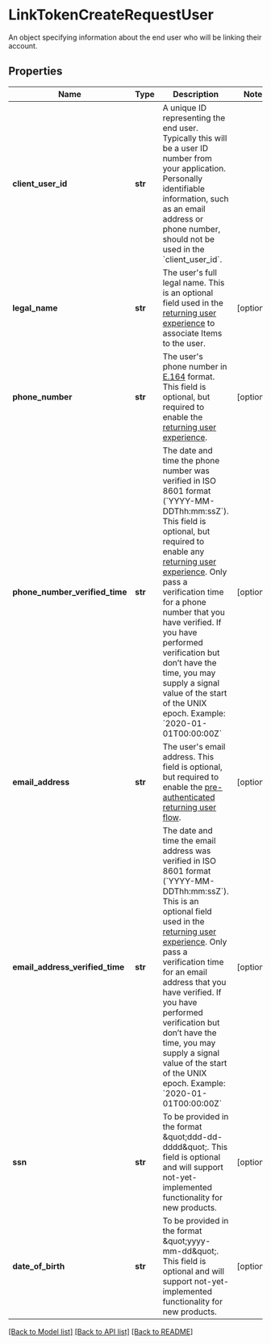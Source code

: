 # LinkTokenCreateRequestUser

An object specifying information about the end user who will be linking their account.
## Properties
Name | Type | Description | Notes
------------ | ------------- | ------------- | -------------
**client_user_id** | **str** | A unique ID representing the end user. Typically this will be a user ID number from your application. Personally identifiable information, such as an email address or phone number, should not be used in the &#x60;client_user_id&#x60;. | 
**legal_name** | **str** | The user&#39;s full legal name. This is an optional field used in the [returning user experience](/docs/link/returning-user) to associate Items to the user. | [optional] 
**phone_number** | **str** | The user&#39;s phone number in [E.164](https://en.wikipedia.org/wiki/E.164) format. This field is optional, but required to enable the [returning user experience](/docs/link/returning-user). | [optional] 
**phone_number_verified_time** | **str** | The date and time the phone number was verified in ISO 8601 format (&#x60;YYYY-MM-DDThh:mm:ssZ&#x60;). This field is optional, but required to enable any [returning user experience](/docs/link/returning-user).   Only pass a verification time for a phone number that you have verified. If you have performed verification but don’t have the time, you may supply a signal value of the start of the UNIX epoch.   Example: &#x60;2020-01-01T00:00:00Z&#x60;  | [optional] 
**email_address** | **str** | The user&#39;s email address. This field is optional, but required to enable the [pre-authenticated returning user flow](/docs/link/returning-user/#enabling-the-returning-user-experience). | [optional] 
**email_address_verified_time** | **str** | The date and time the email address was verified in ISO 8601 format (&#x60;YYYY-MM-DDThh:mm:ssZ&#x60;). This is an optional field used in the [returning user experience](/docs/link/returning-user).   Only pass a verification time for an email address that you have verified. If you have performed verification but don’t have the time, you may supply a signal value of the start of the UNIX epoch.   Example: &#x60;2020-01-01T00:00:00Z&#x60; | [optional] 
**ssn** | **str** | To be provided in the format \&quot;ddd-dd-dddd\&quot;. This field is optional and will support not-yet-implemented functionality for new products. | [optional] 
**date_of_birth** | **str** | To be provided in the format \&quot;yyyy-mm-dd\&quot;. This field is optional and will support not-yet-implemented functionality for new products. | [optional] 

[[Back to Model list]](../README.md#documentation-for-models) [[Back to API list]](../README.md#documentation-for-api-endpoints) [[Back to README]](../README.md)


